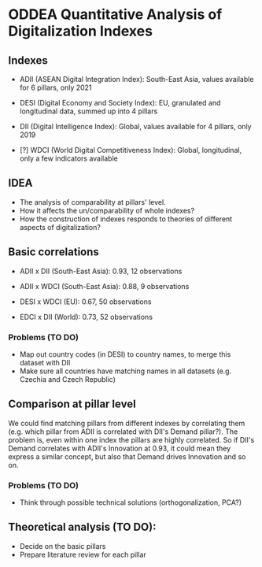 # ODDEA Quantitative Analysis of Digitalization Indexes

## Indexes

- ADII (ASEAN Digital Integration Index): South-East Asia, values available for 6 pillars, only 2021

- DESI (Digital Economy and Society Index): EU, granulated and longitudinal data, summed up into 4 pillars

- DII (Digital Intelligence Index): Global, values available for 4 pillars, only 2019

- [?] WDCI (World Digital Competitiveness Index): Global, longitudinal, only a few indicators available


## IDEA

- The analysis of comparability at pillars' level.
- How it affects the un/comparability of whole indexes?
- How the construction of indexes responds to theories of different aspects of digitalization?

## Basic correlations

- ADII x DII (South-East Asia): 0.93, 12 observations

- ADII x WDCI (South-East Asia): 0.88, 9 observations

- DESI x WDCI (EU): 0.67, 50 observations

- EDCI x DII (World): 0.73, 52 observations

### Problems (TO DO)

- Map out country codes (in DESI) to country names, to merge this dataset with DII
- Make sure all countries have matching names in all datasets (e.g. Czechia and Czech Republic)


## Comparison at pillar level

We could find matching pillars from different indexes by correlating them (e.g. which pillar from ADII is correlated with DII's Demand pillar?). The problem is, even within one index the pillars are highly correlated. So if DII's Demand correlates with ADII's Innovation at 0.93, it could mean they express a similar concept, but also that Demand drives Innovation and so on.

### Problems (TO DO)

- Think through possible technical solutions (orthogonalization, PCA?)
 
## Theoretical analysis (TO DO):

- Decide on the basic pillars
- Prepare literature review for each pillar


